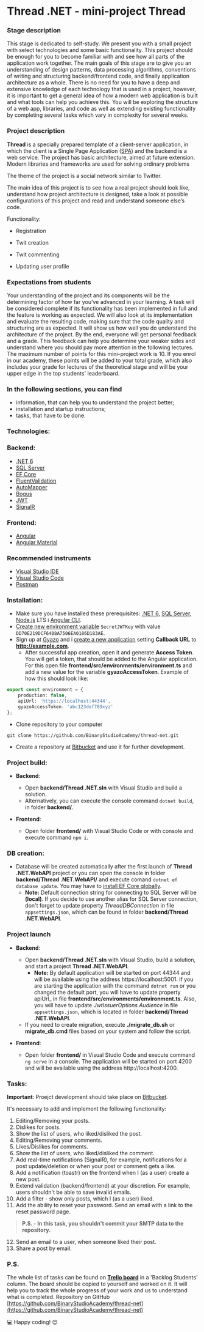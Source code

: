 # Thread .NET - mini-project Thread

### Stage description

This stage is dedicated to self-study. We present you with a small project with select technologies and some basic functionality. This project should be enough for you to become familiar with and see how all parts of the application work together. The main goals of this stage are to give you an understanding of design patterns, data processing algorithms, conventions of writing and structuring backend/frontend code, and finally application architecture as a whole. There is no need for you to have a deep and extensive knowledge of each technology that is used in a project, however, it is important to get a general idea of how a modern web application is built and what tools can help you achieve this. You will be exploring the structure of a web app, libraries, and code as well as extending existing functionality by completing several tasks which vary in complexity for several weeks.

### Project description

**Thread** is a specially prepared template of a client-server application, in which the client is a Single Page Application ([SPA](https://en.wikipedia.org/wiki/Single-page_application)) and the backend is a web service. The project has basic architecture, aimed at future extension. Modern libraries and frameworks are used for solving ordinary problems

The theme of the project is a social network similar to Twitter.

The main idea of this project is to see how a real project should look like, understand how project architecture is designed, take a look at possible configurations of this project and read and understand someone else’s code.

Functionality:

* Registration

* Twit creation

* Twit commenting

* Updating user profile

### Expectations from students

Your understanding of the project and its components will be the determining factor of how far you’ve advanced in your learning. A task will be considered complete if its functionality has been implemented in full and the feature is working as expected. We will also look at its implementation and evaluate the resulting code, making sure that the code quality and structuring are as expected. It will show us how well you do understand the architecture of the project. By the end, everyone will get personal feedback and a grade. This feedback can help you determine your weaker sides and understand where you should pay more attention in the following lectures. The maximum number of points for this mini-project work is 10. If you enrol in our academy, these points will be added to your total grade, which also includes your grade for lectures of the theoretical stage and will be your upper edge in the top students' leaderboard.

### In the following sections, you can find

- information, that can help you to understand the project better;
- installation and startup instructions;
- tasks, that have to be done.


### Technologies:

### Backend:
- [.NET 6](https://dotnet.microsoft.com/download)
- [SQL Server](https://www.microsoft.com/sql-server/sql-server-downloads)
- [EF Core](https://docs.microsoft.com/ef/core)
- [FluentValidation](https://github.com/JeremySkinner/FluentValidation)
- [AutoMapper](https://github.com/AutoMapper/AutoMapper)
- [Bogus](https://github.com/bchavez/Bogus)
- [JWT](https://jwt.io)
- [SignalR](https://dotnet.microsoft.com/apps/aspnet/real-time)

### Frontend:
- [Angular](https://angular.io)
- [Angular Material](https://material.angular.io)

### Recommended instruments
- [Visual Studio IDE](https://visualstudio.microsoft.com/vs)
- [Visual Studio Code](https://code.visualstudio.com)
- [Postman](https://www.getpostman.com)

### Installation:
- Make sure you have installed these prerequisites: [.NET 6](https://dotnet.microsoft.com/download), [SQL Server](https://www.microsoft.com/sql-server/sql-server-downloads), [Node.js](https://nodejs.org/en/) LTS і [Angular CLI](https://angular.io/cli).
- [Create new environment variable](https://www.twilio.com/blog/2017/01/how-to-set-environment-variables.html) `SecretJWTKey` with value `DD70E219DCF6408A7506EA0186D183AE`.
- Sign up at [Gyazo](https://gyazo.com/signup) and і [create a new application](https://gyazo.com/oauth/applications) setting **Callback URL** to **http://example.com**.
  - After successful app creation, open it and generate **Access Token**. You will get a token, that should be added to the Angular application. For this open file **frontend/src/environments/environment.ts** and add a new value for the variable **gyazoAccessToken**. Example of how this should look like:
```typescript
export const environment = {
    production: false,
    apiUrl: 'https://localhost:44344',
    gyazoAccessToken: 'abc123def789xyz'
};
```

- Clone repository to your computer
```
git clone https://github.com/BinaryStudioAcademy/thread-net.git
```
- Create a repository at [Bitbucket](https://bitbucket.org/) and use it for further development.

### Project build:
- **Backend**:
  - Open **backend/Thread .NET.sln** with Visual Studio and build a solution.
  - Alternatively, you can execute the console command `dotnet build`, in folder **backend/**.

- **Frontend**:
  - Open folder **frontend/** with Visual Studio Code or with console and execute command `npm i`.

### DB creation:
- Database will be created automatically after the first launch of **Thread .NET.WebAPI** project or you can open the console in folder **backend/Thread .NET.WebAPI/** and execute comand `dotnet ef database update`. You may have to  [install EF Core globally](https://www.microsoft.com/sql-server/sql-server-downloads).
  - **Note:** Default connection string for connecting to SQL Server will be **(local)**. If you decide to use another alias for SQL Server connection, don't forget to update property  _ThreadDBConnection_ in file `appsettings.json`, which can be found in folder **backend/Thread .NET.WebAPI**.

### Project launch
- **Backend**:
  - Open **backend/Thread .NET.sln** with Visual Studio, build a solution, and start a project **Thread .NET.WebAPI**.
    - **Note:** By default application will be started on port 44344 and will be available using the address https://localhost:5001. If you are starting the application with the command `dotnet run` or you changed the default port, you will have to update property apiUrl_ in file **frontend/src/environments/environment.ts**. Also, you will have to update _JwtIssuerOptions.Audience_ in file `appsettings.json`, which is located in folder **backend/Thread .NET.WebAPI**.
  - If you need to create migration, execute **./migrate_db.sh** or **migrate_db.cmd** files based on your system and follow the script.

- **Frontend**:
  - Open folder **frontend/** in Visual Studio Code and execute command `ng serve` in a console. The application will be started on port 4200 and will be available using the address http://localhost:4200.

### Tasks:

**Important**: Proejct development should take place on [Bitbucket](https://bitbucket.org/).

It's necessary to add and implement the following functionality:

1. Editing/Removing your posts.
2. Dislikes for posts.
3. Show the list of users, who liked/disliked the post.
4. Editing/Removing your comments.
5. Likes/Dislikes for comments.
6. Show the list of users, who liked/disliked the comment.
7. Add real-time notifications (SignalR), for example, notifications for a post update/deletion or when your post or comment gets a like.
8. Add a notification (toastr) on the frontend when I (as a user) create a new post.
9. Extend validation (backend/frontend) at your discretion. For example, users shouldn't be able to save invalid emails.
10. Add a filter - show only posts, which I (as a user) liked.
11. Add the ability to reset your password. Send an email with a link to the reset password page.
> **P.S. - In this task, you shouldn't commit your SMTP data to the repository.**
12. Send an email to a user, when someone liked their post.
13. Share a post by email.
### P.S.
The whole list of tasks can be found on [**Trello board**](https://trello.com/b/UNOXNqSm "**Trello**") in a 'Backlog Students' column. The board should be copied to yourself and worked on it. It will help you to track the whole progress of your work and us to understand what is completed. Repository on GitHub [https://github.com/BinaryStudioAcademy/thread-net](https://github.com/BinaryStudioAcademy/thread-net)

  💻 Happy coding! 😊
